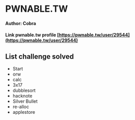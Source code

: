 # PWNABLE.TW

#### Author: Cobra

#### Link pwnable.tw profile [https://pwnable.tw/user/29544](https://pwnable.tw/user/29544)

## List challenge solved

  - Start
  - orw
  - calc
  - 3x17
  - dubblesort
  - hacknote
  - Silver Bullet
  - re-alloc
  - applestore
